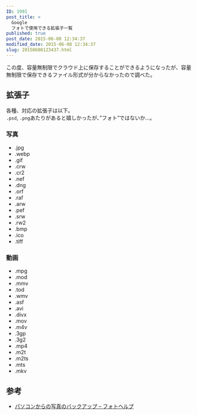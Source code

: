 ```yaml
---
ID: 1991
post_title: >
  Google
  フォトで使用できる拡張子一覧
published: true
post_date: 2015-06-08 12:34:37
modified_date: 2015-06-08 12:34:37
slug: 20150608123437.html
---
```

<p>この度、容量無制限でクラウド上に保存することができるようになったが、容量無制限で保存できるファイル形式が分からなかったので調べた。<br />
<!--more--></p>
<h2>拡張子</h2>
<p>各種、対応の拡張子は以下。<br />
<code>.psd</code>, <code>.png</code>あたりがあると嬉しかったが、&#8221;フォト&#8221;ではないか…。</p>
<h3>写真</h3>
<ul>
<li>.jpg</li>
<li>.webp</li>
<li>.gif</li>
<li>.crw</li>
<li>.cr2</li>
<li>.nef</li>
<li>.dng</li>
<li>.orf</li>
<li>.raf</li>
<li>.arw</li>
<li>.pef</li>
<li>.srw</li>
<li>.rw2</li>
<li>.bmp</li>
<li>.ico</li>
<li>.tiff</li>
</ul>
<h3>動画</h3>
<ul>
<li>.mpg</li>
<li>.mod</li>
<li>.mmv</li>
<li>.tod</li>
<li>.wmv</li>
<li>.asf</li>
<li>.avi</li>
<li>.divx</li>
<li>.mov</li>
<li>.m4v</li>
<li>.3gp</li>
<li>.3g2</li>
<li>.mp4</li>
<li>.m2t</li>
<li>.m2ts</li>
<li>.mts</li>
<li>.mkv</li>
</ul>
<h2>参考</h2>
<ul>
<li><a href="https://support.google.com/photos/answer/6156099?hl=ja" target="_blank">パソコンからの写真のバックアップ &#8211; フォトヘルプ</a></li>
</ul>